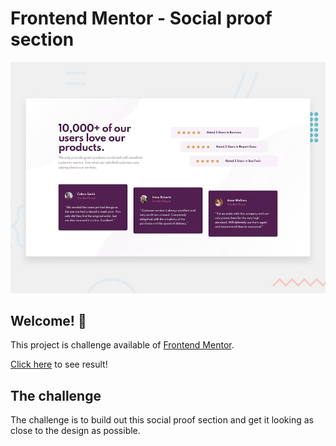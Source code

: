 # Frontend Mentor - Social proof section

![Design preview for the Social proof section coding challenge](./design/desktop-preview.jpg)

## Welcome! 👋

This project is challenge available of [Frontend Mentor](https://www.frontendmentor.io).

[Click here](https://stoic-lalande-58c8af.netlify.app) to see result!

## The challenge

The challenge is to build out this social proof section and get it looking as close to the design as possible.
